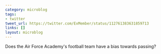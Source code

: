 ```yaml
---
category: microblog
tags:
- twitter
tweet_url: https://twitter.com/ExMember/status/112761383631859713
links: []
layout: microblog
---
```

Does the Air Force Academy's football team have a bias towards passing?
